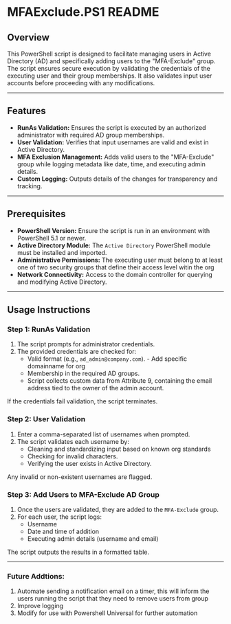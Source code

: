 # MFAExclude.PS1 README

## Overview
This PowerShell script is designed to facilitate managing users in Active Directory (AD) and specifically adding users to the "MFA-Exclude" group. The script ensures secure execution by validating the credentials of the executing user and their group memberships. It also validates input user accounts before proceeding with any modifications.

---

## Features
- **RunAs Validation:** Ensures the script is executed by an authorized administrator with required AD group memberships.
- **User Validation:** Verifies that input usernames are valid and exist in Active Directory.
- **MFA Exclusion Management:** Adds valid users to the "MFA-Exclude" group while logging metadata like date, time, and executing admin details.
- **Custom Logging:** Outputs details of the changes for transparency and tracking.

---

## Prerequisites
- **PowerShell Version:** Ensure the script is run in an environment with PowerShell 5.1 or newer.
- **Active Directory Module:** The `Active Directory` PowerShell module must be installed and imported.
- **Administrative Permissions:** The executing user must belong to at least one of two security groups that define their access level witin the org
- **Network Connectivity:** Access to the domain controller for querying and modifying Active Directory.

---

## Usage Instructions

### Step 1: RunAs Validation
1. The script prompts for administrator credentials.
2. The provided credentials are checked for:
   - Valid format (e.g., `ad_admin@company.com`). - Add specific domainname for org
   - Membership in the required AD groups.
   - Script collects custom data from Attribute 9, containing the email address tied to the owner of the admin account.

If the credentials fail validation, the script terminates.

### Step 2: User Validation
1. Enter a comma-separated list of usernames when prompted.
2. The script validates each username by:
   - Cleaning and standardizing input based on known org standards
   - Checking for invalid characters.
   - Verifying the user exists in Active Directory.

Any invalid or non-existent usernames are flagged.

### Step 3: Add Users to MFA-Exclude AD Group
1. Once the users are validated, they are added to the `MFA-Exclude` group.
2. For each user, the script logs:
   - Username
   - Date and time of addition
   - Executing admin details (username and email)

The script outputs the results in a formatted table.

---

### Future Addtions:
1. Automate sending a notification email on a timer, this will inform the users running the script that they need to remove users from group
2. Improve logging
3. Modify for use with Powershell Universal for further automation
